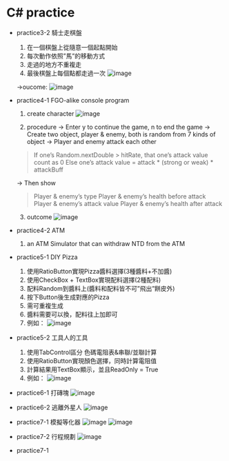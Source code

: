 # C# practice
* practice3-2 騎士走棋盤
  1. 在一個棋盤上從隨意一個起點開始
  2. 每次動作依照”馬”的移動方式
  3. 走過的地方不重複走
  4. 最後棋盤上每個點都走過一次
  ![image](https://user-images.githubusercontent.com/58549322/109910198-8aea5c00-7ce2-11eb-945f-dfbc471551d6.png)

  ->oucome:
  ![image](https://user-images.githubusercontent.com/58549322/109910264-ad7c7500-7ce2-11eb-820d-b62ab2b63a74.png)

  
* practice4-1 FGO-alike console program
  1. create character
  ![image](https://user-images.githubusercontent.com/58549322/109910582-6c389500-7ce3-11eb-9d33-dcba6b72757c.png)

  2. procedure
   -> Enter y to continue the game, n to end the game
   -> Create two object, player & enemy, both is random from 7 kinds of object
   -> Player and enemy attack each other
    > If one’s Random.nextDouble > hitRate, that one’s attack value count as 0
    > Else one’s attack value = attack * (strong or weak) * attackBuff
    
   -> Then show
    > Player & enemy’s type
    > Player & enemy’s health before attack
    > Player & enemy’s attack value
    > Player & enemy’s health after attack
 
  3. outcome
  ![image](https://user-images.githubusercontent.com/58549322/109910742-d18c8600-7ce3-11eb-94e4-2aace5f219e8.png)
  
* practice4-2 ATM
  1. an ATM Simulator that can withdraw NTD from the ATM

* practice5-1 DIY Pizza
  1. 使用RatioButton實現Pizza醬料選擇(3種醬料+不加醬)
  2. 使用CheckBox + TextBox實現配料選擇(2種配料)
  3. 配料Random到醬料上(醬料和配料皆不可”飛出”餅皮外)
  4. 按下Button後生成對應的Pizza
  5. 需可重複生成
  6. 醬料需要可以換，配料往上加即可
  7. 例如：
    ![image](https://user-images.githubusercontent.com/58549322/109915008-0dc3e480-7cec-11eb-89d0-9bd927a21d5b.png)
  
* practice5-2 工具人的工具
  1. 使用TabControl區分 色碼電阻表&串聯/並聯計算
  2. 使用RatioButton實現顏色選擇，同時計算電阻值
  3. 計算結果用TextBox顯示，並且ReadOnly = True
  4. 例如：
    ![image](https://user-images.githubusercontent.com/58549322/109915233-6b583100-7cec-11eb-9d30-ba655d430c0a.png)

  
* practice6-1 打磚塊
  ![image](https://user-images.githubusercontent.com/58549322/109915437-d144b880-7cec-11eb-8134-de0db3f25e3a.png)

* practice6-2 逃離外星人
  ![image](https://user-images.githubusercontent.com/58549322/109915583-094bfb80-7ced-11eb-8bee-de541f8162a5.png)

* practice7-1 模擬等化器
  ![image](https://user-images.githubusercontent.com/58549322/109915697-38626d00-7ced-11eb-8a1b-2d58d379e8c0.png)
  ![image](https://user-images.githubusercontent.com/58549322/109915719-42846b80-7ced-11eb-91a3-b4be7bbb2ea5.png)

* practice7-2 行程規劃
  ![image](https://user-images.githubusercontent.com/58549322/109915799-6647b180-7ced-11eb-890b-09cb314b302e.png)

* practice7-1

